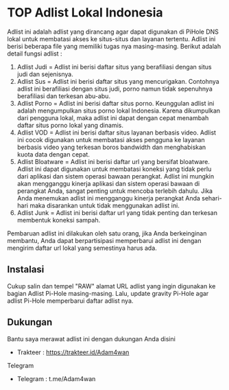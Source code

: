 # TOP Adlist Lokal Indonesia

Adlist ini adalah adlist yang dirancang agar dapat digunakan di PiHole DNS lokal untuk membatasi akses ke situs-situs dan layanan tertentu. Adlist ini berisi beberapa file yang memiliki tugas nya masing-masing. Berikut adalah detail fungsi adlist :

1. Adlist Judi = Adlist ini berisi daftar situs yang berafiliasi dengan situs judi dan sejenisnya.
2. Adlist Sus =  Adlist ini berisi daftar situs yang mencurigakan. Contohnya adlist ini berafiliasi dengan situs judi, porno namun tidak sepenuhnya berafiliasi dan terkesan abu-abu.
3. Adlist Porno = Adlist ini berisi daftar situs porno. Keunggulan adlist ini adalah mengumpulkan situs porno lokal Indonesia. Karena dikumpulkan dari pengguna lokal, maka adlist ini dapat dengan cepat menambah daftar situs porno lokal yang dinamis.
4. Adlist VOD = Adlist ini berisi daftar situs layanan berbasis video. Adlist ini cocok digunakan untuk membatasi akses pengguna ke layanan berbasis video yang terkesan boros bandwidth dan menghabiskan kuota data dengan cepat.
5. Adlist Bloatware = Adlist ini berisi daftar url yang bersifat bloatware. Adlist ini dapat digunakan untuk membatasi koneksi yang tidak perlu dari aplikasi dan sistem operasi bawaan perangkat. Adlist ini mungkin akan mengganggu kinerja aplikasi dan sistem operasi bawaan di perangkat Anda, sangat penting untuk mencoba terlebih dahulu. Jika Anda menemukan adlist ini  mengganggu kinerja perangkat Anda sehari-hari maka disarankan untuk tidak menggunakan adlist ini.
6. Adlist Junk = Adlist ini berisi daftar url yang tidak penting dan terkesan membentuk koneksi sampah.

Pembaruan adlist ini dilakukan oleh satu orang, jika Anda berkeinginan membantu, Anda dapat berpartisipasi memperbarui adlist ini dengan mengirim daftar url lokal yang semestinya harus ada.

## Instalasi

Cukup salin dan tempel "RAW" alamat URL adlist yang ingin digunakan ke bagian Adlist Pi-Hole masing-masing. Lalu, update gravity Pi-Hole agar adlist Pi-Hole memperbarui daftar adlist nya.

## Dukungan

Bantu saya merawat adlist ini dengan dukungan Anda disini
- Trakteer : https://trakteer.id/Adam4wan

Telegram
- Telegram : t.me/Adam4wan
